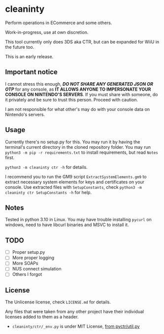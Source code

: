 # cleaninty

Perform operations in ECommerce and some others.

Work-in-progress, use at own discretion.

This tool currently only does 3DS aka CTR, but can be expanded for WiiU in the future too.

This is an early release.

## Important notice

I cannot stress this enough, ***DO NOT SHARE ANY GENERATED JSON OR OTP*** for any console, as **IT ALLOWS ANYONE TO IMPERSONATE YOUR CONSOLE ON NINTENDO'S SERVERS**. If you must share with someone, do it privately and be sure to trust this person. Proceed with caution.

I am not responsible for what other's may do with your console data on Nintendo's servers.

## Usage

Currently there's no setup.py for this. You may run it by having the terminal's current directory in the cloned repository folder. You may run `python3 -m pip -r requirements.txt` to install requirements, but read `Notes` first.

`python3 -m cleaninty ctr -h` for details.

I recommend you to run the GM9 script `ExtractSystemElements.gm9` to extract necessary system elements for keys and certificates on your console. Use extracted files with `SetupConstants`, check `python3 -m cleaninty ctr SetupConstants -h` for help.

## Notes

Tested in python 3.10 in Linux. You may have trouble installing `pycurl` on windows, need to have libcurl binaries and MSVC to install it.

## TODO

- [ ] Proper setup.py
- [ ] More proper logging
- [ ] More SOAPs
- [ ] NUS connect simulation
- [ ] Others I forgot

## License

The Unlicense license, check `LICENSE.md` for details.

Any files that were taken from any other project have their individual licenses added to them as a header.
* `cleaninty/ctr/_env.py` is under MIT License, [from pyctr/util.py](https://github.com/ihaveamac/pyctr/blob/854af753baec34e6b2313730b8d81c6ea777e3eb/pyctr/util.py)
